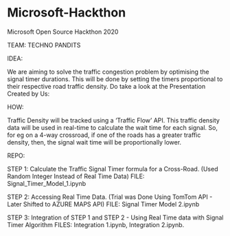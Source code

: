 # Microsoft-Hackthon
Microsoft Open Source Hackthon 2020

TEAM: TECHNO PANDITS

IDEA:

We are aiming to solve the traffic congestion problem by optimising the signal timer durations. This will be done by setting the timers proportional to their respective road traffic density. 
Do take a look at the Presentation Created by Us: 




HOW:

Traffic Density will be tracked using a ‘Traffic Flow’ API. This traffic density data will be used in real-time to calculate the wait time for each signal. So, for eg on a 4-way crossroad, if one of the roads has a greater traffic density, then, the signal wait time will be proportionally lower. 




REPO:

STEP 1: Calculate the Traffic Signal Timer formula for a Cross-Road. (Used Random Integer Instead of Real Time Data)
        FILE:  Signal_Timer_Model_1.ipynb 
    
STEP 2: Accessing Real Time Data. (Trial was Done Using TomTom API - Later Shifted to AZURE MAPS API)
        FILE: Signal Timer Model 2.ipynb

STEP 3: Integration of STEP 1 and STEP 2 - Using Real Time data with Signal Timer Algorithm
        FILES: Integration 1.ipynb, Integration 2.ipynb.
        

